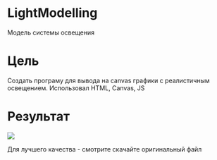 # LightModelling
Модель системы освещения

# Цель
Создать програму для вывода на canvas графики с реалистичным освещением. Использовал HTML, Canvas, JS

# Результат
<img src="https://wmpics.pics/di-J980.gif"></img>

Для лучшего качества - смотрите скачайте оригинальный файл
